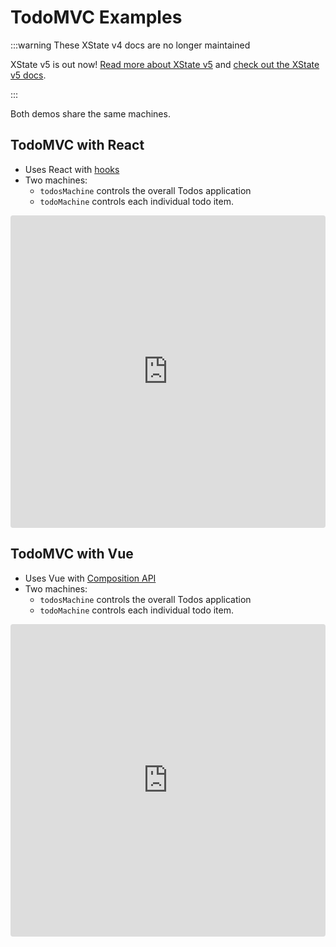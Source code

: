 # TodoMVC Examples

:::warning These XState v4 docs are no longer maintained

XState v5 is out now! [Read more about XState v5](https://stately.ai/blog/2023-12-01-xstate-v5) and [check out the XState v5 docs](https://stately.ai/docs/xstate).

:::

Both demos share the same machines.

## TodoMVC with React

- Uses React with [hooks](https://reactjs.org/hooks)
- Two machines:
  - `todosMachine` controls the overall Todos application
  - `todoMachine` controls each individual todo item.

<iframe src="https://codesandbox.io/embed/33wr94qv1" style="width:100%; height:500px; border:0; border-radius: 4px; overflow:hidden;" sandbox="allow-modals allow-forms allow-popups allow-scripts allow-same-origin"></iframe>

## TodoMVC with Vue

- Uses Vue with [Composition API](https://vue-composition-api-rfc.netlify.com/)
- Two machines:
  - `todosMachine` controls the overall Todos application
  - `todoMachine` controls each individual todo item.

<iframe src="https://codesandbox.io/embed/github/davidkpiano/xstate/tree/main/examples/todo-mvc-vue" style="width:100%; height:500px; border:0; border-radius: 4px; overflow:hidden;" sandbox="allow-modals allow-forms allow-popups allow-scripts allow-same-origin"></iframe>
